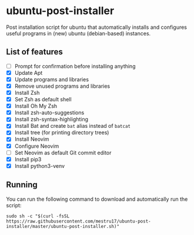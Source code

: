# ubuntu-post-installer
Post installation script for ubuntu that automatically installs and configures useful programs in (new) ubuntu (debian-based) instances.

## List of features
- [ ] Prompt for confirmation before installing anything
- [x] Update Apt
- [x] Update programs and libraries
- [x] Remove unused programs and libraries
- [x] Install Zsh
- [x] Set Zsh as default shell
- [x] Install Oh My Zsh
- [x] Install zsh-auto-suggestions
- [x] Install zsh-syntax-highlighting
- [x] Install Bat and create `bat` alias instead of `batcat`
- [x] Install tree (for printing directory trees)
- [x] Install Neovim
- [x] Configure Neovim
- [ ] Set Neovim as default Git commit editor
- [x] Install pip3
- [x] Install python3-venv

## Running
You can run the following command to download and automatically run the script:
```shell
sudo sh -c "$(curl -fsSL https://raw.githubusercontent.com/mestru17/ubuntu-post-installer/master/ubuntu-post-installer.sh)"
```

